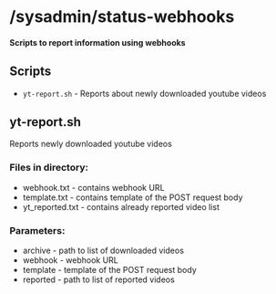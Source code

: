 # /sysadmin/status-webhooks
#### Scripts to report information using webhooks
## Scripts
* `yt-report.sh` - Reports about newly downloaded youtube videos

## yt-report.sh
Reports newly downloaded youtube videos
### Files in directory:
* webhook.txt - contains webhook URL
* template.txt - contains template of the POST request body
* yt_reported.txt - contains already reported video list
### Parameters:
* archive - path to list of downloaded videos
* webhook - webhook URL
* template - template of the POST request body
* reported - path to list of reported videos

